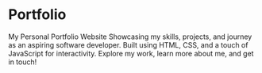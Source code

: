 # Portfolio
My Personal Portfolio Website Showcasing my skills, projects, and journey as an aspiring software developer. Built using HTML, CSS, and a touch of JavaScript for interactivity. Explore my work, learn more about me, and get in touch!

